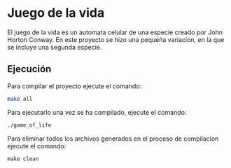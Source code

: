 # Juego de la vida

El juego de la vida es un automata celular de una especie creado por John Horton Conway. En este proyecto
se hizo una pequeña variacion, en la que se incluye una segunda especie.

## Ejecución

Para compilar el proyecto ejecute el comando:
```bash
make all
```

Para ejecutarlo una vez se ha compilado, ejecute el comando:
```bash
./game_of_life
```

Para eliminar todos los archivos generados en el proceso de compilacion ejecute el comando:
```
make clean
```

